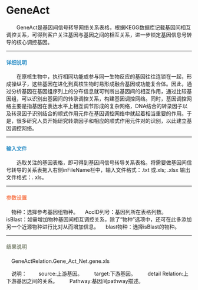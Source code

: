 # GeneAct
　　GeneAct是基因间信号转导网络关系表格，根据KEGG数据库记载基因间相互调控关系，可得到客户关注基因与基因之间的相互关系，进一步锁定基因信息号转导的核心调控基因。
***
#### **<span class="glyphicon glyphicon-tags" aria-hidden="true" style="color:#3090C7"></span></i><span style="color:#3090C7"> 详细说明**
　　在原核生物中，执行相同功能或参与同一生物反应的基因往往连锁在一起，形成操纵子，这些基因在进化到真核生物时易形成融合基因或功能复合体。因此，通过分析基因在基因组序列上的分布信息就可判断出基因间的相互作用，通过比较基因组，可以识别出基因间的转录调控关系，构建基因调控网络。同时，基因调控网络主要是指基因在表达水平上相互调节形成的复杂网络，DNA结合的转录因子以及转录因子识别结合的顺式作用元件在基因调控网络中就起着相当重要的作用。于是，很多研究人员开始研究转录因子和相应的顺式作用元件对的识别，以此建立基因调控网络。
***
#### **<i class="fa fa-dot-circle-o" aria-hidden="true" style="color:#3090C7"></i><span style="color:#3090C7"> 输入文件**
　　选取关注的基因表格，即可得到基因间信号转导关系表格。将需要做基因间信号转导的关系表拖入右侧inFileName栏中，输入文件格式：.txt 或.xls; .xlsx 输出文件格式：. xls。
***
#### **<i class="fa fa-cog" aria-hidden="true" style="color:#F88158"></i> <span style="color:#F88158">参数设置**
　<label id='species'>物种：</label>选择参考基因组物种。
　<label id='accIDColNum'>AccID列号：</label>基因列所在表格列数。
　<label id='isBlast'>isBlast：</label>如需增加物种基因间相互调控关系，除了“物种”选项中，还可在此多添加另一个近源物种进行比对从而增加信息。
　<label id='blastSpecies'>blast物种：</label>选择isBlast的物种。
***
#### **<i class="fa fa-file-text" aria-hidden="true" style="color:#848b79"></i><span style="color:#848b79"> 结果说明**
　GeneActRelation.Gene_Act_Net.gene.xls
<div style="text-align:center"><img data-src="1.png" width="500px"  ></img>
</div>
　说明：
　　source:上游基因。
　　target:下游基因。
　　detail Relation:上下游基因之间的关系。
　　Pathway:基因间pathway描述。